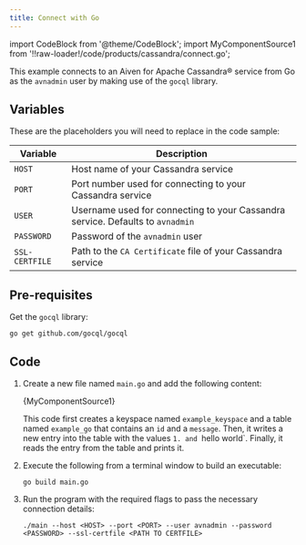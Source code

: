 ```yaml
---
title: Connect with Go
---
```


import CodeBlock from '@theme/CodeBlock';
import MyComponentSource1 from '!!raw-loader!/code/products/cassandra/connect.go';

This example connects to an Aiven for Apache Cassandra® service from Go
as the `avnadmin` user by making use of the `gocql` library.

## Variables

These are the placeholders you will need to replace in the code sample:

| Variable       | Description                                                                    |
| -------------- | ------------------------------------------------------------------------------ |
| `HOST`         | Host name of your Cassandra service                                            |
| `PORT`         | Port number used for connecting to your Cassandra service                      |
| `USER`         | Username used for connecting to your Cassandra service. Defaults to `avnadmin` |
| `PASSWORD`     | Password of the `avnadmin` user                                                |
| `SSL-CERTFILE` | Path to the `CA Certificate` file of your Cassandra service                    |


## Pre-requisites

Get the `gocql` library:

```
go get github.com/gocql/gocql
```

## Code

1.  Create a new file named `main.go` and add the following content:

    <CodeBlock language='go'>{MyComponentSource1}</CodeBlock>

    This code first creates a keyspace named `example_keyspace` and a
    table named `example_go` that contains an `id` and a `message`.
    Then, it writes a new entry into the table with the values `1. and
    `hello world`. Finally, it reads the entry from the table and prints
    it.

1.  Execute the following from a terminal window to build an executable:

    ```
    go build main.go
    ```

1.  Run the program with the required flags to pass the necessary
    connection details:

    ```
    ./main --host <HOST> --port <PORT> --user avnadmin --password <PASSWORD> --ssl-certfile <PATH TO CERTFILE>
    ```
